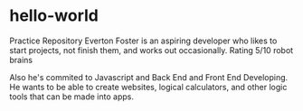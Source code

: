 # hello-world
Practice Repository
Everton Foster is an aspiring developer who likes to start projects, not finish them, and works out occasionally.
Rating 5/10 robot brains

Also he's commited to Javascript and Back End and Front End Developing.
He wants to be able to create websites, logical calculators, and other logic tools that can be made into apps. 
